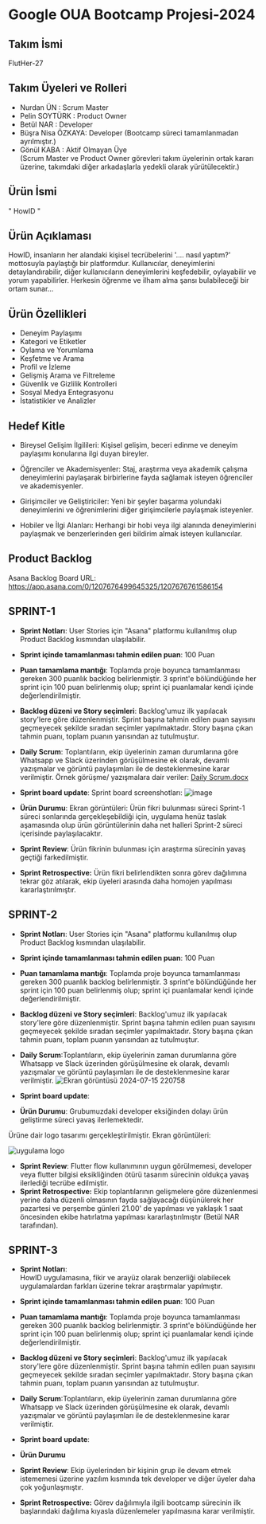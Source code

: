 # Google OUA Bootcamp Projesi-2024

## Takım İsmi 
FlutHer-27

## Takım Üyeleri ve Rolleri
- Nurdan ÜN  :  Scrum Master
- Pelin SOYTÜRK  :  Product Owner
- Betül NAR :  Developer  
- Büşra Nisa ÖZKAYA:   Developer (Bootcamp süreci tamamlanmadan ayrılmıştır.)  
- Gönül KABA :  Aktif Olmayan Üye </br>
  (Scrum Master ve Product Owner görevleri takım üyelerinin ortak kararı üzerine, takımdaki diğer arkadaşlarla yedekli olarak yürütülecektir.)

## Ürün İsmi
" HowID "

## Ürün Açıklaması
HowID, insanların her alandaki kişisel tecrübelerini '.... nasıl yaptım?' mottosuyla paylaştığı bir platformdur. Kullanıcılar, deneyimlerini detaylandırabilir, diğer kullanıcıların deneyimlerini keşfedebilir, oylayabilir ve yorum yapabilirler. Herkesin öğrenme ve ilham alma şansı bulabileceği bir ortam sunar...

## Ürün Özellikleri
- Deneyim Paylaşımı
- Kategori ve Etiketler
- Oylama ve Yorumlama
- Keşfetme ve Arama
- Profil ve İzleme
- Gelişmiş Arama ve Filtreleme
- Güvenlik ve Gizlilik Kontrolleri
- Sosyal Medya Entegrasyonu
- İstatistikler ve Analizler
  
## Hedef Kitle
- Bireysel Gelişim İlgilileri: Kişisel gelişim, beceri edinme ve deneyim paylaşımı konularına ilgi duyan bireyler.

- Öğrenciler ve Akademisyenler: Staj, araştırma veya akademik çalışma deneyimlerini paylaşarak birbirlerine fayda sağlamak isteyen öğrenciler ve akademisyenler.

- Girişimciler ve Geliştiriciler: Yeni bir şeyler başarma yolundaki deneyimlerini ve öğrenimlerini diğer girişimcilerle paylaşmak isteyenler.

- Hobiler ve İlgi Alanları: Herhangi bir hobi veya ilgi alanında deneyimlerini paylaşmak ve benzerlerinden geri bildirim almak isteyen kullanıcılar.
  
## Product Backlog
Asana Backlog Board URL: https://app.asana.com/0/1207676499645325/1207676761586154


## SPRINT-1 </br>
  - **Sprint Notları**: User Stories için "Asana" platformu kullanılmış olup Product Backlog kısmından ulaşılabilir. 

- **Sprint içinde tamamlanması tahmin edilen puan**: 100 Puan

- **Puan tamamlama mantığı**: Toplamda proje boyunca tamamlanması gereken 300 puanlık backlog belirlenmiştir. 3 sprint'e bölündüğünde her sprint için 100 puan belirlenmiş olup; sprint içi puanlamalar kendi içinde değerlendirilmiştir.

- **Backlog düzeni ve Story seçimleri**: Backlog'umuz ilk yapılacak story'lere göre düzenlenmiştir. Sprint başına tahmin edilen puan sayısını geçmeyecek şekilde sıradan seçimler yapılmaktadır. Story başına çıkan tahmin puanı, toplam puanın yarısından az tutulmuştur. 


- **Daily Scrum**:
Toplantıların, ekip üyelerinin zaman durumlarına göre Whatsapp ve Slack üzerinden görüşülmesine ek olarak, devamlı yazışmalar ve görüntü paylaşımları ile de desteklenmesine karar verilmiştir. Örnek görüşme/ yazışmalara dair veriler:
[Daily Scrum.docx](https://github.com/user-attachments/files/16120537/Daily.Scrum.docx)


- **Sprint board update**: Sprint board screenshotları:
![image](https://github.com/FlutHer-27/FlutHer-27-OUA-Bootcamp24/assets/173944471/98bade8f-683a-49e1-ad6d-f632c125ccb1)





- **Ürün Durumu**: Ekran görüntüleri:
Ürün fikri bulunması süreci Sprint-1 süreci sonlarında gerçekleşebildiği için, uygulama henüz taslak aşamasında olup ürün görüntülerinin daha net halleri Sprint-2 süreci içerisinde paylaşılacaktır.

- **Sprint Review**:
  Ürün fikrinin bulunması için araştırma sürecinin yavaş geçtiği farkedilmiştir. 
- **Sprint Retrospective:**
  Ürün fikri belirlendikten sonra görev dağılımına tekrar göz atılarak, ekip üyeleri arasında daha homojen yapılması kararlaştırılmıştır.




## SPRINT-2 </br>
- **Sprint Notları**: User Stories için "Asana" platformu kullanılmış olup Product Backlog kısmından ulaşılabilir. 

- **Sprint içinde tamamlanması tahmin edilen puan**: 100 Puan

- **Puan tamamlama mantığı**: Toplamda proje boyunca tamamlanması gereken 300 puanlık backlog belirlenmiştir. 3 sprint'e bölündüğünde her sprint için 100 puan belirlenmiş olup; sprint içi puanlamalar kendi içinde değerlendirilmiştir.

- **Backlog düzeni ve Story seçimleri**: Backlog'umuz ilk yapılacak story'lere göre düzenlenmiştir. Sprint başına tahmin edilen puan sayısını geçmeyecek şekilde sıradan seçimler yapılmaktadır. Story başına çıkan tahmin puanı, toplam puanın yarısından az tutulmuştur.
  
- **Daily Scrum**:Toplantıların, ekip üyelerinin zaman durumlarına göre Whatsapp ve Slack üzerinden görüşülmesine ek olarak, devamlı yazışmalar ve görüntü paylaşımları ile de desteklenmesine karar verilmiştir. 
![Ekran görüntüsü 2024-07-15 220758](https://github.com/user-attachments/assets/8793159f-00c2-44c4-8322-0d3df9fd0103)


- **Sprint board update**: 

- **Ürün Durumu**:
Grubumuzdaki developer eksiğinden dolayı ürün geliştirme süreci yavaş ilerlemektedir.


Ürüne dair logo tasarımı gerçekleştirilmiştir. Ekran görüntüleri:


![uygulama logo](https://github.com/user-attachments/assets/6d5ed6d5-173e-4b16-9b20-180a86fe0c0d)


- **Sprint Review**:
  Flutter flow kullanımının uygun görülmemesi, developer veya flutter bilgisi eksikliğinden ötürü tasarım sürecinin oldukça yavaş ilerlediği tecrübe edilmiştir.
- **Sprint Retrospective:**
  Ekip toplantılarının gelişmelere göre düzenlenmesi yerine daha düzenli olmasının fayda sağlayacağı düşünülerek her pazartesi ve perşembe günleri 21.00' de yapılması ve yaklaşık 1 saat öncesinden ekibe hatırlatma yapılması kararlaştırılmıştır (Betül NAR tarafından).



## SPRINT-3 </br>
- **Sprint Notları**:</br>
HowID uygulamasına, fikir ve arayüz olarak benzerliği olabilecek uygulamalardan farkları üzerine tekrar araştırmalar yapılmıştır.

- **Sprint içinde tamamlanması tahmin edilen puan**: 100 Puan

- **Puan tamamlama mantığı**: Toplamda proje boyunca tamamlanması gereken 300 puanlık backlog belirlenmiştir. 3 sprint'e bölündüğünde her sprint için 100 puan belirlenmiş olup; sprint içi puanlamalar kendi içinde değerlendirilmiştir.

- **Backlog düzeni ve Story seçimleri**: Backlog'umuz ilk yapılacak story'lere göre düzenlenmiştir. Sprint başına tahmin edilen puan sayısını geçmeyecek şekilde sıradan seçimler yapılmaktadır. Story başına çıkan tahmin puanı, toplam puanın yarısından az tutulmuştur.
  
- **Daily Scrum**:Toplantıların, ekip üyelerinin zaman durumlarına göre Whatsapp ve Slack üzerinden görüşülmesine ek olarak, devamlı yazışmalar ve görüntü paylaşımları ile de desteklenmesine karar verilmiştir. 


- **Sprint board update**: 

- **Ürün Durumu**



- **Sprint Review**:
Ekip üyelerinden bir kişinin grup ile devam etmek istememesi üzerine yazılım kısmında tek developer ve diğer üyeler daha çok yoğunlaşmıştır.
 
- **Sprint Retrospective:**
  Görev dağılımıyla ilgili bootcamp sürecinin ilk başlarındaki dağılıma kıyasla düzenlemeler yapılmasına karar verilmiştir.

